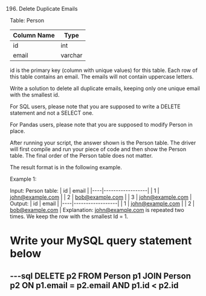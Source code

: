 196. Delete Duplicate Emails

Table: Person

| Column Name | Type    |
|-------------|---------|
| id          | int     |
| email       | varchar |
id is the primary key (column with unique values) for this table.
Each row of this table contains an email. The emails will not contain uppercase letters.
 

Write a solution to delete all duplicate emails, keeping only one unique email with the smallest id.

For SQL users, please note that you are supposed to write a DELETE statement and not a SELECT one.

For Pandas users, please note that you are supposed to modify Person in place.

After running your script, the answer shown is the Person table. The driver will first compile and run your piece of code and then show the Person table. The final order of the Person table does not matter.

The result format is in the following example.

 

Example 1:

Input: 
Person table:
| id | email            |
|----|------------------|
| 1  | john@example.com |
| 2  | bob@example.com  |
| 3  | john@example.com |
Output: 
| id | email            |
|----|------------------|
| 1  | john@example.com |
| 2  | bob@example.com  |
Explanation: john@example.com is repeated two times. We keep the row with the smallest Id = 1.

# Write your MySQL query statement below
---sql
DELETE p2
FROM Person p1 
JOIN Person p2
ON p1.email = p2.email
AND p1.id < p2.id
---